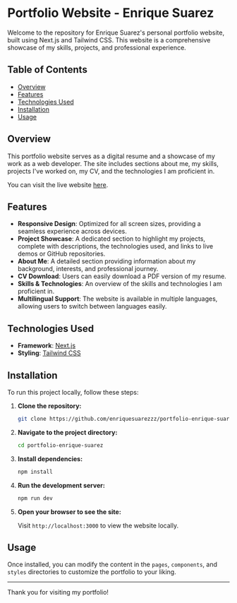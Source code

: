 # Portfolio Website - Enrique Suarez

Welcome to the repository for Enrique Suarez's personal portfolio website, built using Next.js and Tailwind CSS. This website is a comprehensive showcase of my skills, projects, and professional experience.

## Table of Contents

- [Overview](#overview)
- [Features](#features)
- [Technologies Used](#technologies-used)
- [Installation](#installation)
- [Usage](#usage)

## Overview

This portfolio website serves as a digital resume and a showcase of my work as a web developer. The site includes sections about me, my skills, projects I've worked on, my CV, and the technologies I am proficient in.

You can visit the live website [here](https://www.enriquesuarez.dev).

## Features

- **Responsive Design**: Optimized for all screen sizes, providing a seamless experience across devices.
- **Project Showcase**: A dedicated section to highlight my projects, complete with descriptions, the technologies used, and links to live demos or GitHub repositories.
- **About Me**: A detailed section providing information about my background, interests, and professional journey.
- **CV Download**: Users can easily download a PDF version of my resume.
- **Skills & Technologies**: An overview of the skills and technologies I am proficient in.
- **Multilingual Support**: The website is available in multiple languages, allowing users to switch between languages easily.

## Technologies Used

- **Framework**: [Next.js](https://nextjs.org/)
- **Styling**: [Tailwind CSS](https://tailwindcss.com/)

## Installation

To run this project locally, follow these steps:

1. **Clone the repository:**

    ```bash
    git clone https://github.com/enriquesuarezzz/portfolio-enrique-suarez.git
    ```

2. **Navigate to the project directory:**

    ```bash
    cd portfolio-enrique-suarez
    ```

3. **Install dependencies:**

    ```bash
    npm install
    ```

4. **Run the development server:**

    ```bash
    npm run dev
    ```

5. **Open your browser to see the site:**

    Visit `http://localhost:3000` to view the website locally.

## Usage

Once installed, you can modify the content in the `pages`, `components`, and `styles` directories to customize the portfolio to your liking.


---

Thank you for visiting my portfolio!

